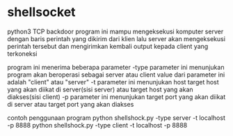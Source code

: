 # shellsocket
python3 TCP backdoor program ini mampu mengeksekusi komputer server dengan baris perintah yang dikirim dari klien lalu server akan mengeksekusi perintah tersebut dan mengirimkan kembali output kepada client yang terkoneksi

program ini menerima beberapa parameter 
-type
 parameter ini menunjukan program akan beroperasi sebagai server atau client value dari parameter ini adalah "client" atau "server"
 -t
 parameter ini menunjukan host target host yang akan diikat di server(sisi server) atau target host yang akan diakses(sisi client)
 -p
 parameter ini menunjukan target port yang akan diikat di server atau target port yang akan diakses

 contoh penggunaan program
 python shellshock.py -type server -t localhost -p 8888
 python shellshock.py -type client -t localhost -p 8888
